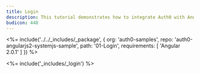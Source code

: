 ```yaml
---
title: Login
description: This tutorial demonstrates how to integrate Auth0 with Angular 2 to add user login to your app
budicon: 448
---
```


<%= include('../../_includes/_package', {
  org: 'auth0-samples',
  repo: 'auth0-angularjs2-systemjs-sample',
  path: '01-Login',
  requirements: [
    'Angular 2.0.1'
  ]
}) %>

<%= include('_includes/_login') %>
